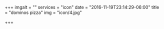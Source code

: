 +++
imgalt = ""
services = "icon"
date = "2016-11-19T23:14:29-06:00"
title = "dominos pizza"
img = "icon/4.jpg"

+++
